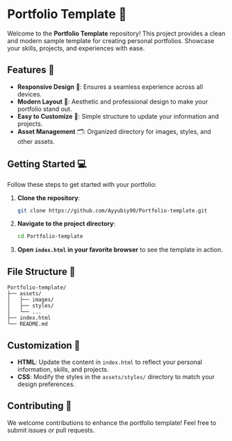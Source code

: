 # Portfolio Template 🚀

Welcome to the **Portfolio Template** repository! This project provides a clean and modern sample template for creating personal portfolios. Showcase your skills, projects, and experiences with ease.

## Features 🌟

- **Responsive Design** 📱: Ensures a seamless experience across all devices.
- **Modern Layout** 🎨: Aesthetic and professional design to make your portfolio stand out.
- **Easy to Customize** 🔧: Simple structure to update your information and projects.
- **Asset Management** 🗂️: Organized directory for images, styles, and other assets.

## Getting Started 💻

Follow these steps to get started with your portfolio:

1. **Clone the repository**:
   ```bash
   git clone https://github.com/Ayyubiy90/Portfolio-template.git
   ```
2. **Navigate to the project directory**:
   ```bash
   cd Portfolio-template
   ```
3. **Open `index.html` in your favorite browser** to see the template in action.

## File Structure 📁

```
Portfolio-template/
├── assets/
│   ├── images/
│   ├── styles/
│   └── ...
├── index.html
└── README.md
```

## Customization 🎨

- **HTML**: Update the content in `index.html` to reflect your personal information, skills, and projects.
- **CSS**: Modify the styles in the `assets/styles/` directory to match your design preferences.

## Contributing 🤝

We welcome contributions to enhance the portfolio template! Feel free to submit issues or pull requests.
